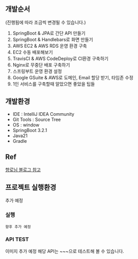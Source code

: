 ## 개발순서
(진행됨에 따라 조금씩 변경될 수 있습니다.)
1. SpringBoot & JPA로 간단 API 만들기
2. SpringBoot & Handlebars로 화면 만들기
3. AWS EC2 & AWS RDS 운영 환경 구축
4. EC2 수동 배포해보기
5. TravisCI & AWS CodeDeploy로 CI환경 구축하기
6. Nginx로 무중단 배포 구축하기
7. 스프링부트 운영 환경 설정
8. Google GSuite & AWS로 도메인, Email 할당 받기, 타임존 수정 
9. 1인 서비스를 구축할때 알았으면 좋았을 팁들

## 개발환경
- IDE : IntelliJ IDEA Community
- Git Tools : Source Tree
- OS : window
- SpringBoot 3.2.1
- Java21
- Gradle

## Ref
[향로님 블로그 참고](https://jojoldu.tistory.com/250)

## 프로젝트 실행환경
추가 예정

### 실행
```
향후 추가 예정
```

### API TEST
이미지 추가 예정
해당 API는 ~~~으로 테스트해 볼 수 있습니다.
